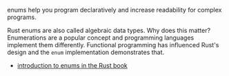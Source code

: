 enums help you program declaratively and increase readability for complex programs.

Rust enums are also called algebraic data types. Why does this matter? Enumerations are a popular concept and programming languages implement them differently. Functional programming has influenced Rust's design and the `enum` implementation demonstrates that.

- [introduction to enums in the Rust book](thebook-enums)


[thebook-enums]: https://doc.rust-lang.org/book/ch06-01-defining-an-enum.html
